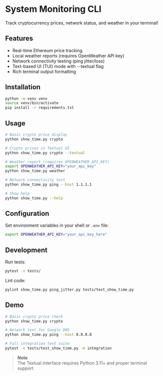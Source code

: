# System Monitoring CLI

Track cryptocurrency prices, network status, and weather in your terminal!

## Features

- Real-time Ethereum price tracking
- Local weather reports (requires OpenWeather API key)
- Network connectivity testing (ping jitter/loss)
- Text-based UI (TUI) mode with --textual flag
- Rich terminal output formatting

## Installation

```bash
python -m venv venv
source venv/bin/activate
pip install -r requirements.txt
```

## Usage

```bash
# Basic crypto price display
python show_time.py crypto

# Crypto prices in Textual UI
python show_time.py crypto --textual

# Weather report (requires OPENWEATHER_API_KEY)
export OPENWEATHER_API_KEY="your_api_key"
python show_time.py weather

# Network connectivity test
python show_time.py ping --host 1.1.1.1

# Show help
python show_time.py --help
```

## Configuration

Set environment variables in your shell or `.env` file:
```bash
export OPENWEATHER_API_KEY="your_api_key_here"
```

## Development

Run tests:
```bash
pytest -v tests/
```

Lint code:
```bash
pylint show_time.py ping_jitter.py tests/test_show_time.py
```

## Demo

```bash
# Basic crypto price check
python show_time.py crypto

# Network test for Google DNS
python show_time.py ping --host 8.8.8.8

# Full integration test suite
pytest -v tests/test_show_time.py -m integration
```

> **Note**  
> The Textual interface requires Python 3.11+ and proper terminal support
